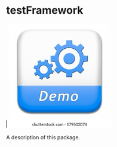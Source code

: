 # testFramework

![demo framework](https://github.com/AniRut907/testFramework/blob/main/testFramework/Assets.xcassets/demo%20icon.imageset/demo%20icon.jpeg)


A description of this package.
